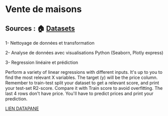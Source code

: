 # Vente de maisons

## Sources : 🏠  [Datasets](https://raw.githubusercontent.com/murpi/wilddata/master/quests/kc_house_data.csv)

1- Nettoyage de données et transformation

2- Analyse de données avec visualisations Python (Seaborn, Plotly express)

3- Regression linéaire et prédiction

Perform a variety of linear regressions with different inputs. It's up to you to find the most relevant X variables. The target (y) will be the price column. Remember to train-test split your dataset to get a relevant score, and print your test-set R2-score. Compare it with Train score to avoid overfitting.
The last 4 rows don't have price. You'll have to predict prices and print your prediction.

[LIEN DATAPANE](https://cloud.datapane.com/reports/VkGQ523/regression-house-sales/)

